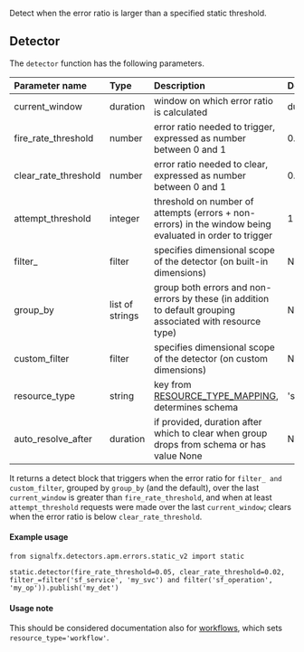Detect when the error ratio is larger than a specified static threshold.

## Detector

The `detector` function has the following parameters.

|Parameter name|Type|Description|Default value|
|:---|:---|:---|:---|
|current_window|duration|window on which error ratio is calculated|duration('5m')|
|fire_rate_threshold|number|error ratio needed to trigger, expressed as number between 0 and 1|0.01|
|clear_rate_threshold|number|error ratio needed to clear, expressed as number between 0 and 1|0.001|
|attempt_threshold|integer|threshold on number of attempts (errors + non-errors) in the window being evaluated in order to trigger|1|
|filter_|filter|specifies dimensional scope of the detector (on built-in dimensions)|None|
|group_by|list of strings|group both errors and non-errors by these (in addition to default grouping associated with resource type)|None|
|custom_filter|filter|specifies dimensional scope of the detector (on custom dimensions)|None|
|resource_type|string|key from [RESOURCE_TYPE_MAPPING](../../utils.flow), determines schema|'service_operation'|
|auto_resolve_after|duration|if provided, duration after which to clear when group drops from schema or has value None|None|


It returns a detect block that triggers when the error ratio for `filter_ and custom_filter`, grouped by `group_by` (and the default), over the last `current_window` is greater than `fire_rate_threshold`, and when at least `attempt_threshold` requests were made over the last `current_window`; clears when the error ratio is below `clear_rate_threshold`.


#### Example usage
~~~~~~~~~~~~~~~~~~~~
from signalfx.detectors.apm.errors.static_v2 import static

static.detector(fire_rate_threshold=0.05, clear_rate_threshold=0.02, filter_=filter('sf_service', 'my_svc') and filter('sf_operation', 'my_op')).publish('my_det')
~~~~~~~~~~~~~~~~~~~~


#### Usage note

This should be considered documentation also for [workflows](../../workflow_errors/static_v2/static.flow), which sets `resource_type='workflow'`.